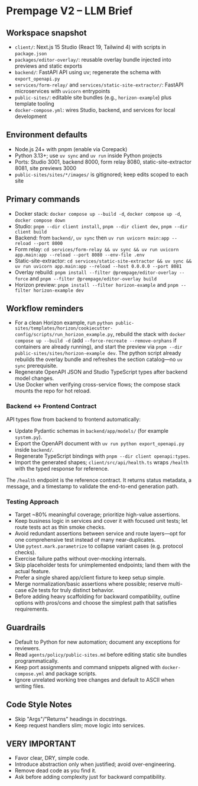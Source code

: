 # Prempage V2 – LLM Brief

## Workspace snapshot
- `client/`: Next.js 15 Studio (React 19, Tailwind 4) with scripts in `package.json`
- `packages/editor-overlay/`: reusable overlay bundle injected into previews and static exports
- `backend/`: FastAPI API using uv; regenerate the schema with `export_openapi.py`
- `services/form-relay/` and `services/static-site-extractor/`: FastAPI microservices with `uvicorn` entrypoints
- `public-sites/`: editable site bundles (e.g., `horizon-example`) plus template tooling
- `docker-compose.yml`: wires Studio, backend, and services for local development

## Environment defaults
- Node.js 24+ with pnpm (enable via Corepack)
- Python 3.13+; use `uv sync` and `uv run` inside Python projects
- Ports: Studio 3001, backend 8000, form relay 8080, static-site-extractor 8081, site previews 3000
- `public-sites/sites/*/images/` is gitignored; keep edits scoped to each site

## Primary commands
- Docker stack: `docker compose up --build -d`, `docker compose up -d`, `docker compose down`
- Studio: `pnpm --dir client install`, `pnpm --dir client dev`, `pnpm --dir client build`
- Backend: from `backend/`, `uv sync` then `uv run uvicorn main:app --reload --port 8000`
- Form relay: `cd services/form-relay && uv sync && uv run uvicorn app.main:app --reload --port 8080 --env-file .env`
- Static-site-extractor: `cd services/static-site-extractor && uv sync && uv run uvicorn app.main:app --reload --host 0.0.0.0 --port 8081`
- Overlay rebuild: `pnpm install --filter @prempage/editor-overlay --force` and `pnpm --filter @prempage/editor-overlay build`
- Horizon preview: `pnpm install --filter horizon-example` and `pnpm --filter horizon-example dev`

## Workflow reminders
- For a clean Horizon example, run `python public-sites/templates/horizon/cookiecutter-config/scripts/run_horizon_example.py`, rebuild the stack with `docker compose up --build -d` (add `--force-recreate --remove-orphans` if containers are already running), and start the preview via `pnpm --dir public-sites/sites/horizon-example dev`. The python script already rebuilds the overlay bundle and refreshes the section catalog—no `uv sync` prerequisite.
- Regenerate OpenAPI JSON and Studio TypeScript types after backend model changes.
- Use Docker when verifying cross-service flows; the compose stack mounts the repo for hot reload.

### Backend ↔ Frontend Contract

API types flow from backend to frontend automatically:
- Update Pydantic schemas in `backend/app/models/` (for example `system.py`).
- Export the OpenAPI document with `uv run python export_openapi.py` inside `backend/`.
- Regenerate TypeScript bindings with `pnpm --dir client openapi:types`.
- Import the generated shapes; `client/src/api/health.ts` wraps `/health` with the typed response for reference.

The `/health` endpoint is the reference contract. It returns status metadata, a message, and a timestamp to validate the end-to-end generation path.

### Testing Approach

- Target ~80% meaningful coverage; prioritize high-value assertions.
- Keep business logic in services and cover it with focused unit tests; let route tests act as thin smoke checks.
- Avoid redundant assertions between service and route layers—opt for one comprehensive test instead of many near-duplicates.
- Use `pytest.mark.parametrize` to collapse variant cases (e.g. protocol checks).
- Exercise failure paths without over-mocking internals.
- Skip placeholder tests for unimplemented endpoints; land them with the actual feature.
- Prefer a single shared app/client fixture to keep setup simple.
- Merge normalization/basic assertions where possible; reserve multi-case e2e tests for truly distinct behavior.
- Before adding heavy scaffolding for backward compatibility, outline options with pros/cons and choose the simplest path that satisfies requirements.

## Guardrails
- Default to Python for new automation; document any exceptions for reviewers.
- Read `agents/policy/public-sites.md` before editing static site bundles programmatically.
- Keep port assignments and command snippets aligned with `docker-compose.yml` and package scripts.
- Ignore unrelated working tree changes and default to ASCII when writing files.

## Code Style Notes
- Skip "Args"/"Returns" headings in docstrings.
- Keep request handlers slim; move logic into services.

## VERY IMPORTANT
- Favor clear, DRY, simple code.
- Introduce abstraction only when justified; avoid over-engineering.
- Remove dead code as you find it.
- Ask before adding complexity just for backward compatibility.
